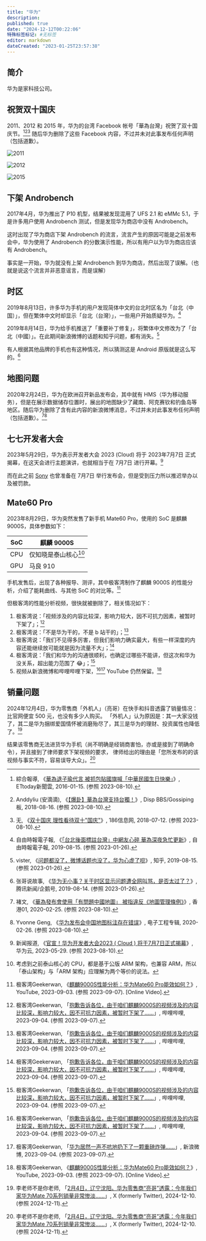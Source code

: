 ```yaml
---
title: "华为"
description:
published: true
date: "2024-12-12T00:22:06"
特殊标签标记: #无标签
editor: markdown
dateCreated: "2023-01-25T23:57:38"
---
```


## 简介

华为是家科技公司。

## 祝贺双十国庆

2011、2012 和 2015 年，华为的台湾 Facebook 帐号「華為台灣」祝贺了双十国庆节。[^31024][^gaMAQ][^62835] 随后华为删除了这些 Facebook 内容，不过并未对此事发布任何声明（包括道歉）。

[^31024]: 綜合報導, 《[華為退子瑜代言 被抓包貼國旗喊「中華民國生日快樂」](https://web.archive.org/web/20220930140439/https://star.ettoday.net/news/631024)》, ETtoday新聞雲, 2016-01-15. (参照 2023-08-10).

[^gaMAQ]: Anddyliu (安滴滴), 《[【爆卦】華為台灣支持台獨！](https://archive.is/wip/5mDHQ "https://disp.cc/b/Gossiping/aMAQ")》, Disp BBS/Gossiping板, 2018-08-16. (参照 2023-08-10).

[^62835]: 无, 《[双十国庆 理性看待双十"国庆"](https://web.archive.org/web/20230810112253/https://www.beijing3g186.com/ls/62835.html)》, 186信息网, 2018-07-12. (参照 2023-08-10).

![2011](https://web.archive.org/web/20200323073430_im/http://i.imgur.com/NHctYDR.jpg)

![2012](https://web.archive.org/web/20220930140439im_/https://cdn2.ettoday.net/images/1548/d1548751.jpg)

![2015](https://web.archive.org/web/20220930140439im_/https://cdn2.ettoday.net/images/1548/d1548750.jpg)

## 下架 Androbench

2017年4月，华为推出了 P10 机型，结果被发现混用了 UFS 2.1 和 eMMc 5.1，于是许多用户使用 Androbench 测试，但是发现华为商店中没有 Androbench。

这时出现了华为商店下架 Androbench 的流言，流言产生的原因可能是之前发布会中，华为使用了 Androbench 的分数演示性能，所以有用户以为华为商店应该有 Androbench。

事实是一开始，华为就没有上架 Androbench 到华为商店，然后出现了误解。（也就是说这个流言并非恶意谣言，而是误解）

## 时区

2019年8月13日，许多华为手机的用户发现简体中文的台北时区名为「台北（中国）」，但在繁体中文时却显示「台北（台灣）」，一些用户开始质疑华为。[^2884929]

[^2884929]: 自由時報電子報, 《[「台北後面標註台灣」中網友心碎 華為深夜急忙更新](https://web.archive.org/web/20191212225828/https://news.ltn.com.tw/news/world/breakingnews/2884929)》, 自由時報電子報, 2019-08-15. (参照 2023-01-26).

2019年8月14日，华为给手机推送了「重要补丁修复」，将繁体中文修改为了「台北（中國）」。在此期间新浪微博的话题和知乎问题，都有消失。[^rU4d2]

[^rU4d2]: vister, 《[问题都没了，微博话题也没了，华为心虚了呗](https://archive.is/rU4d2 "https://www.zhihu.com/question/340399206/answer/789099922")》, 知乎, 2019-08-15. (参照 2023-01-26).

有人根据其他品牌的手机也有这种情况，所以猜测这是 Android 原版就是这么写的。[^A0GSZ]

[^A0GSZ]: 张哥说故事, 《[华为无小事？关于时区显示问题遭全网叫骂，是否太过了？](https://web.archive.org/web/20230125161305/https://new.qq.com/rain/a/20190814A0GSZT00)》, 腾讯新闻/企鹅号, 2019-08-14. (参照 2023-01-26).

## 地图问题

2020年2月24日，华为在欧洲召开新品发布会，其中就有 HMS（华为移动服务），但是在展示数据储存位置时，展出的地图缺少了藏南、阿克赛钦和钓鱼岛等地区。随后华为删除了含有此内容的新浪微博消息，不过并未对此事发布任何声明（包括道歉）。[^39320][^61113]

[^39320]: 褚文, 《[華為發布會使用「有問題中國地圖」 被指違反《地圖管理條例》](https://web.archive.org/web/20230127015058/https://www.hk01.com/即時中國/439320/華為發布會使用-有問題中國地圖-被指違反-地圖管理條例)》, 香港01, 2020-02-25. (参照 2023-08-10).

[^61113]: Yvonne Geng, 《[华为发布会中国地图标注存在错误](https://web.archive.org/web/20200311041903/https://www.eet-china.com/news/202002261113.html)》, 电子工程专辑, 2020-02-26. (参照 2023-08-10).

## 七七开发者大会

2023年5月29日，华为表示开发者大会 2023 (Cloud) 将于 2023年7月7日 正式揭幕，在这天会进行主题演讲，也就相当于在 7月7日 进行开幕。[^35071]

[^35071]: 新闻报道, 《[官宣！华为开发者大会2023 ( Cloud ) 将于7月7日正式揭幕](https://web.archive.org/web/20230708003629/https://www.huaweicloud.com/news/2023/20230529103235071.html)》, 华为云, 2023-05-29. (参照 2023-08-10).

而在此之前 [Sony](/company/Sony/index.md#2021年7月新品发布会) 也曾准备在 7月7日 举行发布会，但是受到压力所以推迟举办以及被罚款。

## Mate60 Pro

2023年8月29日，华为突然发售了新手机 Mate60 Pro，使用的 SoC 是麒麟 9000S，具体参数如下：

| SoC | 麒麟 9000S             |
| --- | ---------------------- |
| CPU | 仅知晓是泰山核心[^arm] |
| GPU | 马良 910               |

[^arm]: 考虑到之前泰山核心的 CPU，都是基于公版 ARM 架构，也兼容 ARM，所以「泰山架构」与「ARM 架构」应理解为两个等价的说法。

手机发售后，出现了各种报导、测评，其中极客湾制作了麒麟 9000S 的性能分析，介绍了能耗曲线、与其他 SoC 的对比等。[^0uaac]

[^0uaac]: 极客湾Geekerwan, 《[麒麟9000S性能分析：华为Mate60 Pro能效如何？](https://www.youtube.com/watch?v=SCRIFe0uaac)》, YouTube, 2023-09-03. (参照 2023-09-07). [Online Video].

但极客湾的性能分析视频，很快就被删除了，相关情况如下：

1.  极客湾说：「视频涉及的内容比较深，影响力较大，因不可抗力因素，被暂时下架了」；[^wcpAo]
2.  极客湾说：「不是华为干的，不是 b 站干的」；[^wcpAo]
3.  极客湾说：「我们不见得多厉害，但我们影响力确实最大，有些一样深度的内容还能继续放可能就是因为流量不大」；[^wcpAo]
4.  极客湾说：「我们和华为的沟通很顺利，也确定过哪些不能讲，但这次和华为没关系，超出能力范围了 😂」；[^wcpAo]
5.  视频从新浪微博和哔哩哔哩下架，[^wcpAo][^q7bGU] YouTube 仍然保留。[^0uaac]

[^wcpAo]: 极客湾Geekerwan, 「[抱歉告诉各位，由于咱们麒麟9000S的视频涉及的内容比较深，影响力较大，因不可抗力因素，被暂时下架了……](https://archive.ph/wcpAo "https://t.bilibili.com/837528810389766165")」, 哔哩哔哩, 2023-09-04. (参照 2023-09-07).

[^q7bGU]: 极客湾Geekerwan, 「[华为居然一声不吭地扔下了一颗重磅炸弹……](https://archive.ph/q7bGU "https://weibo.com/6424794915/NhDCUfWYo")」, 新浪微博, 2023-09-04. (参照 2023-09-07).

## 销量问题

2024年12月4日，华为零售商「外机人」（亮哥）在快手和抖音透露了销量情况：比官网便宜 500 元，也没有多少人购买。
「外机人」认为原因是：其一大家没钱了，其二是华为捆绑爱国情怀被消磨殆尽了，其三是华为的理财、投资属性也降低了。[^83605]

[^83605]: 李老师不是你老师, 「[2月4日，辽宁沈阳。华为零售商“亮哥”透露：今年我们家华为Mate 70系列销量非常惨淡……](https://x.com/whyyoutouzhele/status/1866440154661183605)」, X (formerly Twitter), 2024-12-10. (参照 2024-12-11).

结果该零售商无法进货华为手机（尚不明确是经销商害怕，亦或是接到了明确命令），并且接到了律师要求下架视频的要求，
律师给出的理由是「您所发布的的该视频与事实不符，容易误导大众」。[^83605]
